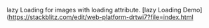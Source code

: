 lazy Loading for images with loading attribute.
[lazy Loading Demo](https://stackblitz.com/edit/web-platform-drtwi7?file=index.html 
